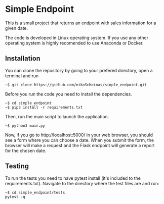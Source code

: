 # Simple Endpoint

This is a small project that returns an endpoint with sales information for a given date.

The code is developed in Linux operating system. If you use any other operating system is highly recomended to use Anaconda or Docker. 

## Installation
You can clone the repository by going to your prefered directory, open a terminal and run

```console
~$ git clone https://github.com/nikoSchoinas/simple_endpoint.git
```

Before you run the code you need to install the dependencies.
```concole
~$ cd simple_endpoint
~$ pip3 install -r requirements.txt
```

Then, run the main script to launch the application.
```console
~$ python3 main.py
```

Now, if you go to http://localhost:5000/ in your web browser, you should see a form where you can choose a date. When you submit the form, the browser will make a request and the Flask endpoint will generate a report for the chosen date.

## Testing
To run the tests you need to have pytest install (it's  included to the requirements.txt). Navigate to the directory where the test files are and run:
```console
~$ cd simple_endpoint/tests
pytest -q
```
